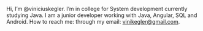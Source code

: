 Hi, I’m @viniciuskegler.
I’m in college for System development currently studying Java.
I am a junior developer working with Java, Angular, SQL and Android.
How to reach me: through my email: vinikegler@gmail.com.
